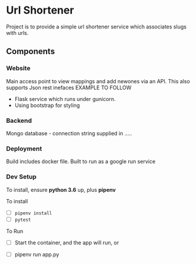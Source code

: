 # Url Shortener
Project is to provide a simple url shortener service which associates slugs with urls.

## Components

### Website
Main access point to view mappings and add newones via an API.  This also supports Json rest inefaces
EXAMPLE TO FOLLOW

* Flask service which runs under gunicorn.
* Using bootstrap for styling

### Backend
Mongo database - connection string supplied in .....


### Deployment
Build includes docker file.
Built to run as a google run service

### Dev Setup
To install, ensure **python 3.6** up, plus **pipenv**

To install
* [ ] `pipenv install`
* [ ] `pytest`

To Run
* [ ] Start the container, and the app will run, or
* [ ] pipenv run app.py


